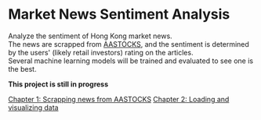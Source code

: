 # Market News Sentiment Analysis

Analyze the sentiment of Hong Kong market news.\
The news are scrapped from [AASTOCKS](http://www.aastocks.com/), and the sentiment is determined by the users' (likely retail investors) rating on the articles.\
Several machine learning models will be trained and evaluated to see one is the best.

**This project is still in progress**

[Chapter 1: Scrapping news from AASTOCKS](notebooks/chapter-1.ipynb)
[Chapter 2: Loading and visualizing data](notebooks/chapter-2.ipynb)
